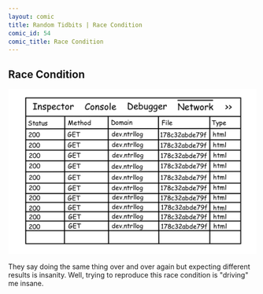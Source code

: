 ```yaml
---
layout: comic
title: Random Tidbits | Race Condition
comic_id: 54
comic_title: Race Condition
---
```


## Race Condition

<img id="img54" class="img-fluid" src="/assets/images/54.png">

They say doing the same thing over and over again but expecting different results is insanity. Well, trying to reproduce this race condition is "driving" me insane.

